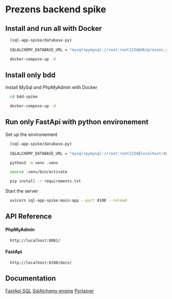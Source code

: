 # Prezens backend spike



## Install and run all with Docker


```bash
  (sql-app-spike/database.py)
  
  SQLALCHEMY_DATABASE_URL = "mysql+pymysql://root:root1234@db/prezens_db"
```

```bash
  docker-compose-up -d
```

## Install only bdd

Install MySql and PhpMyAdmin with Docker

```bash
  cd bdd-spike
```

```bash
  docker-compose-up -d
```
## Run only FastApi with python environement

Set up the environement

```bash
  (sql-app-spike/database.py)
  
  SQLALCHEMY_DATABASE_URL = "mysql+pymysql://root:root1234@localhost:6033/prezens_db"
```

```bash
  python3 -m venv .venv
```

```bash
  source .venv/bin/activate
```

```bash
  pip install -r requirements.txt
```
Start the server

```bash
  uvicorn sql-app-spike.main:app --port 8100 --reload
```



## API Reference

#### PhpMyAdmin

```http
  http://localhost:8081/
```

#### FastApi 

```http
  http://localhost:8100/docs/
```

## Documentation

[FastApi SQL](https://fastapi.tiangolo.com/tutorial/sql-databases/)
[SqlAlchemy engine](https://docs.sqlalchemy.org/en/14/core/engines.html#sqlalchemy.create_engine)
[Portainer](https://www.portainer.io/blog/portainer-your-docker-gui-for-your-ubuntu-linux-desktop)
